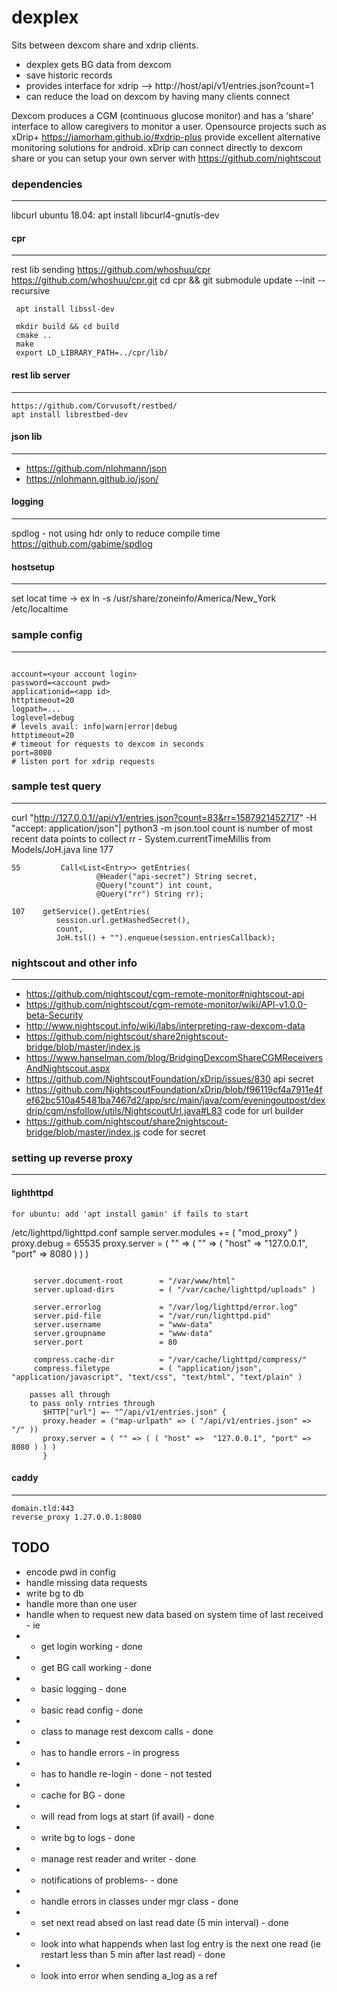 # dexplex
Sits between dexcom share and xdrip clients.  

- dexplex gets BG data from dexcom
- save historic records
- provides interface for xdrip --> http://host/api/v1/entries.json?count=1
- can reduce the load on dexcom by having many clients connect

Dexcom produces a CGM (continuous glucose monitor) and has a 'share' interface to allow caregivers to monitor a user.
Opensource projects such as xDrip+ https://jamorham.github.io/#xdrip-plus provide excellent alternative monitoring solutions for android.  xDrip can connect directly to dexcom share or you can setup your own server with https://github.com/nightscout


### dependencies
 ----------------
 libcurl
  ubuntu 18.04: apt install libcurl4-gnutls-dev 

#### cpr
  ----------------------------------
  rest lib sending
     https://github.com/whoshuu/cpr
     https://github.com/whoshuu/cpr.git
     cd cpr && git submodule update --init --recursive

     apt install libssl-dev

     mkdir build && cd build
     cmake ..
     make
     export LD_LIBRARY_PATH=../cpr/lib/
     
#### rest lib server
  -------------------
    https://github.com/Corvusoft/restbed/
    apt install librestbed-dev



#### json lib
  -------------------------------------
*  https://github.com/nlohmann/json
*  https://nlohmann.github.io/json/


#### logging
  -------------------------------------
  spdlog - not using hdr only to reduce compile time
    https://github.com/gabime/spdlog

#### hostsetup
  -------------
  set locat time -> ex ln -s /usr/share/zoneinfo/America/New_York /etc/localtime

### sample config
-----------------------

```

account=<your account login>
password=<account pwd>
applicationid=<app id>
httptimeout=20
logpath=...
loglevel=debug
# levels avail: info|warn|error|debug
httptimeout=20
# timeout for requests to dexcom in seconds
port=8080
# listen port for xdrip requests

```


### sample test query
-----------------------
 curl  "http://127.0.0.1//api/v1/entries.json?count=83&rr=1587921452717" -H  "accept: application/json"| python3 -m json.tool
 count is number of most recent data points to collect
 rr - System.currentTimeMillis from Models/JoH.java line 177
 ```
 55         Call<List<Entry>> getEntries(
                    @Header("api-secret") String secret,
                    @Query("count") int count,
                    @Query("rr") String rr);

107    getService().getEntries(
           session.url.getHashedSecret(),
           count,
           JoH.tsl() + "").enqueue(session.entriesCallback);

```



### nightscout and other info
-------------------------
* https://github.com/nightscout/cgm-remote-monitor#nightscout-api
* https://github.com/nightscout/cgm-remote-monitor/wiki/API-v1.0.0-beta-Security
* http://www.nightscout.info/wiki/labs/interpreting-raw-dexcom-data
* https://github.com/nightscout/share2nightscout-bridge/blob/master/index.js
* https://www.hanselman.com/blog/BridgingDexcomShareCGMReceiversAndNightscout.aspx
* https://github.com/NightscoutFoundation/xDrip/issues/830        api secret
* https://github.com/NightscoutFoundation/xDrip/blob/f96119cf4a7911e4fef62bc510a45481ba7467d2/app/src/main/java/com/eveningoutpost/dexdrip/cgm/nsfollow/utils/NightscoutUrl.java#L83  code for url builder
* https://github.com/nightscout/share2nightscout-bridge/blob/master/index.js code for secret


### setting up reverse proxy
----------------------------------
#### lighthttpd
    for ubuntu: add 'apt install gamin' if fails to start
 /etc/lighttpd/lighttpd.conf sample
     server.modules += ( "mod_proxy" )
     proxy.debug = 65535
     proxy.server = ( "" => ( "" => ( "host" => "127.0.0.1", "port" => 8080 ) ) )

```

     server.document-root        = "/var/www/html"
     server.upload-dirs          = ( "/var/cache/lighttpd/uploads" )

     server.errorlog             = "/var/log/lighttpd/error.log"
     server.pid-file             = "/var/run/lighttpd.pid"
     server.username             = "www-data"
     server.groupname            = "www-data"
     server.port                 = 80

     compress.cache-dir          = "/var/cache/lighttpd/compress/"
     compress.filetype           = ( "application/json", "application/javascript", "text/css", "text/html", "text/plain" )
```

```
    passes all through
    to pass only rntries through
       $HTTP["url"] =~ "^/api/v1/entries.json" {
       proxy.header = ("map-urlpath" => ( "/api/v1/entries.json" => "/" ))
       proxy.server = ( "" => ( ( "host" =>  "127.0.0.1", "port" => 8080 ) ) )
       }
```

#### caddy
--------------
    domain.tld:443
    reverse_proxy 1.27.0.0.1:8080




TODO
------------------------------------
- encode pwd in config
- handle missing data requests
- write bg to db
- handle more than one user
- handle when to request new data based on system time of last received - ie
- * get login working - done
- * get BG call working - done
- * basic logging - done
- * basic read config - done
- * class to manage rest dexcom calls - done
- * has to handle errors - in progress
- *  has to handle re-login  - done - not tested
- * cache for BG - done
- * will read from logs at start (if avail) - done
- * write bg to logs - done
- * manage rest reader and writer - done
- * notifications of problems- - done
- * handle errors in classes under mgr class - done
- * set next read absed on last read date (5 min interval) - done
- * look into what happends when last log entry is the next one read (ie restart less than 5 min after last read) - done
- * look into error when sending a_log as a ref
